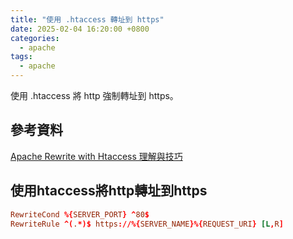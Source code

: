 ```yaml
---
title: "使用 .htaccess 轉址到 https"
date: 2025-02-04 16:20:00 +0800
categories: 
  - apache
tags:
  - apache
---
```


使用 .htaccess 將 http 強制轉址到 https。

## 參考資料

[Apache Rewrite with Htaccess 理解與技巧](https://medium.com/%E6%B5%A6%E5%B3%B6%E5%A4%AA%E9%83%8E%E7%9A%84%E6%B0%B4%E6%97%8F%E7%BC%B8/htaccess-with-rewrite-3dba066aff11)

## 使用htaccess將http轉址到https

```conf
RewriteCond %{SERVER_PORT} ^80$
RewriteRule ^(.*)$ https://%{SERVER_NAME}%{REQUEST_URI} [L,R]
```
